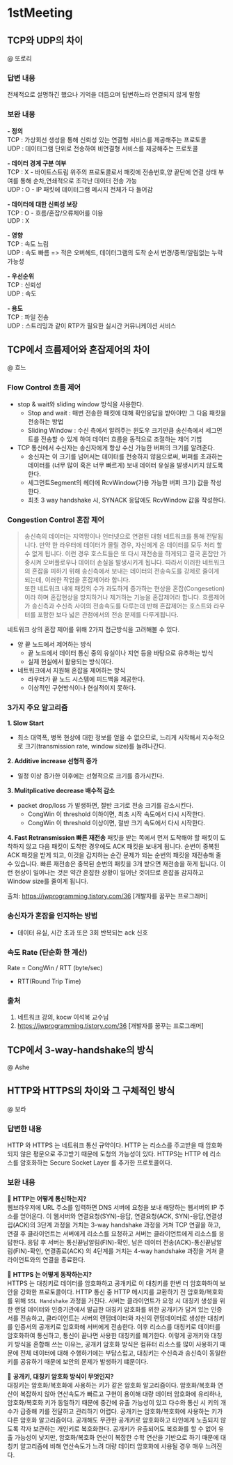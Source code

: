 # 1stMeeting

## TCP와 UDP의 차이

@ 또로리

### 답변 내용

전체적으로 설명하긴 했으나 기억을 더듬으며 답변하느라 연결되지 않게 말함

### 보완 내용

**- 정의**  
TCP : 가상회선 생성을 통해 신뢰성 있는 연결형 서비스를 제공해주는 프로토콜  
UDP : 데이터그램 단위로 전송하여 비연결형 서비스를 제공해주는 프로토콜

**- 데이터 경계 구분 여부**  
TCP : X - 바이트스트림 위주의 프로토콜로서 패킷에 전송번호,양 끝단에 연결 상태 부여를 통해 순차,연쇄적으로 조각난 데이터 전송 가능  
UDP : O - IP 패킷에 데이터그램 메시지 전체가 다 들어감

**- 데이터에 대한 신뢰성 보장**  
TCP : O - 흐름/혼잡/오류제어를 이용  
UDP : X

**- 영향**  
TCP : 속도 느림  
UDP : 속도 빠름 => 적은 오버헤드, 데이터그램의 도착 순서 변경/중복/알림없는 누락 가능성

**- 우선순위**  
TCP : 신뢰성  
UDP : 속도

**- 용도**  
TCP : 파일 전송  
UDP : 스트리밍과 같이 RTP가 필요한 실시간 커뮤니케이션 서비스

## TCP에서 흐름제어와 혼잡제어의 차이

@ 흐느

### Flow Control 흐름 제어

- stop & wait와 sliding window 방식을 사용한다.
  - Stop and wait : 매번 전송한 패킷에 대해 확인응답을 받아야만 그 다음 패킷을 전송하는 방법
  - Sliding Window : 수신 측에서 알려주는 윈도우 크기만큼 송신측에서 세그먼트를 전송할 수 있게 하여 데이터 흐름을 동적으로 조절하는 제어 기법
- TCP 통신에서 수신자는 송신자에게 항상 수신 가능한 버퍼의 크기를 알려준다.
  - 송신자는 이 크기를 넘어서는 데이터를 전송하지 않음으로써, 버퍼를 초과하는 데이터를 (너무 많이 혹은 너무 빠르게) 보내 데이터 유실을 발생시키지 않도록 한다.
  - 세그먼트Segment의 헤더에 RcvWindow(가용 가능한 버퍼 크기) 값을 작성한다.
  - 최초 3 way handshake 시, SYNACK 응답에도 RcvWindow 값을 작성한다.

### Congestion Control 혼잡 제어

> 송신측의 데이터는 지역망이나 인터넷으로 연결된 대형 네트워크를 통해 전달됩니다. 만약 한 라우터에 데이터가 몰릴 경우, 자신에게 온 데이터를 모두 처리 할 수 없게 됩니다. 이런 경우 호스트들은 또 다시 재전송을 하게되고 결국 혼잡만 가중시켜 오버플로우나 데이터 손실을 발생시키게 됩니다. 따라서 이러한 네트워크의 혼잡을 피하기 위해 송신측에서 보내는 데이터의 전송속도를 강제로 줄이게 되는데, 이러한 작업을 혼잡제어라 합니다.  
> 또한 네트워크 내에 패킷의 수가 과도하게 증가하는 현상을 혼잡(Congesetion)이라 하며 혼잡현상을 방지하거나 제거하는 기능을 혼잡제어라 합니다. 흐름제어가 송신측과 수신측 사이의 전송속도를 다루는데 반해 혼잡제어는 호스트와 라우터를 포함한 보다 넓은 관점에서의 전송 문제를 다루게됩니다.

네트워크 상의 혼잡 제어를 위해 2가지 접근방식을 고려해볼 수 있다.

- 양 끝 노드에서 제어하는 방식
  - 끝 노드에서 데이터 통신 중의 유실이나 지연 등을 바탕으로 유추하는 방식
  - 실제 현실에서 활용되는 방식이다.
- 네트워크에서 지원해 혼잡을 제어하는 방식
  - 라우터가 끝 노드 시스템에 피드백을 제공한다.
  - 이상적인 구현방식이나 현실적이지 못하다.

### 3가지 주요 알고리즘

**1. Slow Start**

- 최소 대역폭, 병목 현상에 대한 정보를 얻을 수 없으므로, 느리게 시작해서 지수적으로 크기(transmission rate, window size)를 늘려나간다.

**2. Additive increase 선형적 증가**

- 일정 이상 증가한 이후에는 선형적으로 크기를 증가시킨다.

**3. Mulitplicative decrease 배수적 감소**

- packet drop/loss 가 발생하면, 절반 크기로 전송 크기를 감소시킨다.
  - CongWin 이 threshold 이하이면, 최초 시작 속도에서 다시 시작한다.
  - CongWin 이 threshold 이상이면, 절반 크기 속도에서 다시 시작한다.

**4. Fast Retransmission 빠른 재전송**
패킷을 받는 쪽에서 먼저 도착해야 할 패킷이 도착하지 않고 다음 패킷이 도착한 경우에도 ACK 패킷을 보내게 됩니다. 순번이 중복된 ACK 패킷을 받게 되고, 이것을 감지하는 순간 문제가 되는 순번의 패킷을 재전송해 줄 수 있습니다. 빠른 재전송은 중복된 순번의 패킷을 3개 받으면 재전송을 하게 됩니다. 이런 현상이 일어나는 것은 약간 혼잡한 상황이 일어난 것이므로 혼잡을 감지하고 Window size를 줄이게 됩니다.

출처: https://jwprogramming.tistory.com/36 [개발자를 꿈꾸는 프로그래머]

### 송신자가 혼잡을 인지하는 방법

- 데이터 유실, 시간 초과 또은 3회 반복되는 ack 신호

### 속도 Rate (단순화 한 계산)

Rate = CongWin / RTT (byte/sec)

- RTT(Round Trip Time)

### 출처

1. 네트워크 강의, kocw 이석복 교수님
2. https://jwprogramming.tistory.com/36 [개발자를 꿈꾸는 프로그래머]

## TCP에서 3-way-handshake의 방식

@ Ashe

## HTTP와 HTTPS의 차이와 그 구체적인 방식

@ 보라

### 답변한 내용

HTTP 와 HTTPS 는 네트워크 통신 규약이다. HTTP 는 리소스를 주고받을 때 암호화되지 않은 평문으로 주고받기 때문에 도청의 가능성이 있다. HTTPS는 HTTP 에 리소스를 암호화하는 Secure Socket Layer 를 추가한 프로토콜이다.

### 보완 내용

🤨 **HTTP는 어떻게 통신하는지?**  
웹브라우저에 URL 주소를 입력하면 DNS 서버에 요청을 보내 해당하는 웹서버의 IP 주소를 얻어온다. 이 웹서버와 연결요청(SYN)-응답, 연결요청(ACK, SYN)-응답,연결성립(ACK)의 3단계 과정을 거치는 3-way handshake 과정을 거쳐 TCP 연결을 하고, 연결 후 클라이언트는 서버에게 리소스를 요청하고 서버는 클라이언트에게 리소스를 응답한다. 응답 후 서버는 통신끝남알림(FIN)-확인, 남은 데이터 전송(ACK)-통신끝남알림(FIN)-확인, 연결종료(ACK) 의 4단계를 거치는 4-way handshake 과정을 거쳐 클라이언트와의 연결을 종료한다.

🤨 **HTTPS 는 어떻게 동작하는지?**  
HTTPS 는 대칭키로 데이터를 암호화하고 공개키로 이 대칭키를 한번 더 암호화하여 보안을 강화한 프로토콜이다. HTTP 통신 중 HTTP 메시지를 교환하기 전 암호화/복호화를 위해 `SSL Handshake` 과정을 거친다. 서버는 클라이언트가 요청 시 대칭키 생성을 위한 랜덤 데이터와 인증기관에서 발급한 대칭키 암호화를 위한 공개키가 담겨 있는 인증서를 전송하고, 클라이언트는 서버의 랜덤데이터와 자신의 랜덤데이터로 생성한 대칭키를 인증서의 공개키로 암호화해 서버에게 전송한다. 이후 리소스를 대칭키로 데이터를 암호화하여 통신하고, 통신이 끝나면 사용한 대칭키를 폐기한다. 이렇게 공개키와 대칭키 방식을 혼합해 쓰는 이유는, 공개키 암호화 방식은 컴퓨터 리소스를 많이 사용하기 때문에 전체 데이터에 대해 수행하기에는 부담스럽고, 대칭키는 수신측과 송신측이 동일한 키를 공유하기 때문에 보안의 문제가 발생하기 떄문이다.

🤨 **공개키, 대칭키 암호화 방식이 무엇인지?**  
대칭키는 암호화/복호화에 사용하는 키가 같은 암호화 알고리즘이다. 암호화/복호화 연산이 복잡하지 않아 연산속도가 빠르고 구현이 용이해 대량 데이터 암호화에 유리하나, 암호화/복호화 키가 동일하기 때문에 중간에 유출 가능성이 있고 다수와 통신 시 키의 개수가 급증해 키를 전달하고 관리하기 어렵다. 공개키는 암호화/복호화에 사용하는 키가 다른 암호화 알고리즘이다. 공개해도 무관한 공개키로 암호화하고 타인에게 노출되지 않도록 각자 보관하는 개인키로 복호화한다. 공개키가 유출되어도 복호화를 할 수 없어 유출 가능성이 낮지만, 암호화/복호화 연산이 복잡한 수학 연산을 기반으로 하기 때문에 대칭키 알고리즘에 비해 연산속도가 느려 대량 데이터 암호화에 사용될 경우 매우 느려진다.
